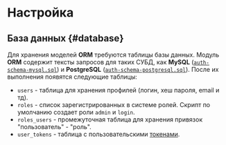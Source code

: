 # Настройка

## База данных {#database}

Для хранения моделей **ORM** требуются таблицы базы данных. Модуль **ORM** содержит тексты запросов для таких СУБД, как
 **MySQL** ([`auth-schema-mysql.sql`](https://github.com/kohana/orm/blob/3.2/master/auth-schema-mysql.sql)) и **PostgreSQL**
 ([`auth-schema-postgresql.sql`](https://github.com/kohana/orm/blob/3.2/master/auth-schema-postgresql.sql)). После их выполнения появятся следующие таблицы:

 * `users` - таблица для хранения профилей (логин, хеш пароля, email и тд).
 * `roles` - список зарегистрированных в системе ролей. Скрипт по умолчанию создает роли `admin` и `login`.
 * `roles_users` - промежуточная таблица для хранения привязок "пользователь" - "роль".
 * `user_tokens` - таблица с пользовательскими [токенами](auth/orm/autologin#about).
